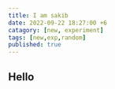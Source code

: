```yaml
---
title: I am sakib  
date: 2022-09-22 18:27:00 +6
catagory: [new, experiment]
tags: [new,exp,random]
published: true
---
```


## Hello
